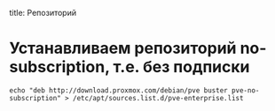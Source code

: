 title: Репозиторий

# Устанавливаем репозиторий no-subscription, т.е. без подписки

``` shell
echo "deb http://download.proxmox.com/debian/pve buster pve-no-subscription" > /etc/apt/sources.list.d/pve-enterprise.list
```